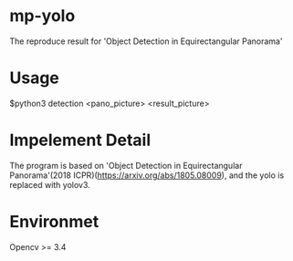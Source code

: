 # mp-yolo
The reproduce result for 'Object Detection in Equirectangular Panorama'

# Usage
$python3 detection <pano_picture> <result_picture>

# Impelement Detail
The program is based on 'Object Detection in Equirectangular Panorama'(2018 ICPR)(https://arxiv.org/abs/1805.08009), and the yolo is replaced with yolov3.

# Environmet
Opencv >= 3.4
